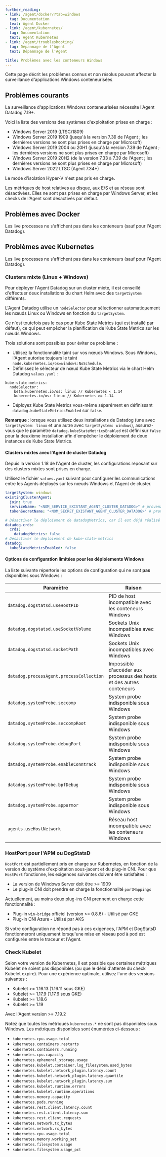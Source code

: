 ```yaml
---
further_reading:
- link: /agent/docker/?tab=windows
  tag: Documentation
  text: Agent Docker
- link: /agent/kubernetes/
  tag: Documentation
  text: Agent Kubernetes
- link: /agent/troubleshooting/
  tag: Dépannage de l'Agent
  text: Dépannage de l'Agent

title: Problèmes avec les conteneurs Windows
---
```


Cette page décrit les problèmes connus et non résolus pouvant affecter la surveillance d'applications Windows conteneurisées.

## Problèmes courants

La surveillance d'applications Windows conteneurisées nécessite l'Agent Datadog 7.19+.

Voici la liste des versions des systèmes d'exploitation prises en charge :
- Windows Server 2019 (LTSC/1809)
- Windows Server 2019 1909 (jusqu'à la version 7.39 de l'Agent ; les dernières versions ne sont plus prises en charge par Microsoft)
- Windows Server 2019 2004 ou 20H1 (jusqu'à la version 7.39 de l'Agent ; les dernières versions ne sont plus prises en charge par Microsoft)
- Windows Server 2019 20H2 (de la version 7.33 à 7.39 de l'Agent ; les dernières versions ne sont plus prises en charge par Microsoft)
- Windows Server 2022 LTSC (Agent 7.34+)

Le mode d'isolation Hyper-V n'est pas pris en charge.

Les métriques de host relatives au disque, aux E/S et au réseau sont désactivées. Elles ne sont pas prises en charge par Windows Server, et les checks de l'Agent sont désactivés par défaut.

## Problèmes avec Docker

Les live processes ne s'affichent pas dans les conteneurs (sauf pour l'Agent Datadog).

## Problèmes avec Kubernetes

Les live processes ne s'affichent pas dans les conteneurs (sauf pour l'Agent Datadog).

### Clusters mixte (Linux + Windows)

Pour déployer l'Agent Datadog sur un cluster mixte, il est conseillé d'effectuer deux installations du chart Helm avec des `targetSystem` différents.

L'Agent Datadog utilise un `nodeSelector` pour sélectionner automatiquement les nœuds Linux ou Windows en fonction du `targetSystem`.

Ce n'est toutefois pas le cas pour Kube State Metrics (qui est installé par défaut), ce qui peut empêcher la planification de Kube State Metrics sur les nœuds Windows.

Trois solutions sont possibles pour éviter ce problème :

* Utilisez la fonctionnalité taint sur vos nœuds Windows. Sous Windows, l'Agent autorise toujours le taint `node.kubernetes.io/os=windows:NoSchedule`.
* Définissez le sélecteur de nœud Kube State Metrics via le chart Helm Datadog `values.yaml` :

```
kube-state-metrics:
  nodeSelector:
    beta.kubernetes.io/os: linux // Kubernetes < 1.14
    kubernetes.io/os: linux // Kubernetes >= 1.14
```

* Déployez Kube State Metrics vous-même séparément en définissant `datadog.kubeStateMetricsEnabled` sur `false`.

**Remarque** : lorsque vous utilisez deux installations de Datadog (une avec `targetSystem: linux` et une autre avec `targetSystem: windows`), assurez-vous que le paramètre `datadog.kubeStateMetricsEnabled` est défini sur `false` pour la deuxième installation afin d'empêcher le déploiement de deux instances de Kube State Metrics.

#### Clusters mixtes avec l'Agent de cluster Datadog

Depuis la version 1.18 de l'Agent de cluster, les configurations reposant sur des clusters mixtes sont prises en charge.

Utilisez le fichier `values.yaml` suivant pour configurer les communications entre les Agents déployés sur les nœuds Windows et l'Agent de cluster.

```yaml
targetSystem: windows
existingClusterAgent:
  join: true
  serviceName: "<NOM_SERVICE_EXISTANT_AGENT_CLUSTER_DATADOG>" # provenant du premier chart Helm Datadog
  tokenSecretName: "<NOM_SECRET_EXISTANT_AGENT_CLUSTER_DATADOG>" # provenant du premier chart Helm Datadog

# Désactiver le déploiement de datadogMetrics, car il est déjà réalisé par le premier chart
datadog-crds:
  crds:
    datadogMetrics: false
# Désactiver le déploiement de kube-state-metrics
datadog:
  kubeStateMetricsEnabled: false
```

#### Options de configuration limitées pour les déploiements Windows

La liste suivante répertorie les options de configuration qui ne sont **pas** disponibles sous Windows :

| Paramètre                      | Raison |
| --- | ----------- |
| `datadog.dogstatsd.useHostPID` |  PID de host incompatible avec les conteneurs Windows |
| `datadog.dogstatsd.useSocketVolume` | Sockets Unix incompatibles avec Windows |
| `datadog.dogstatsd.socketPath` |  Sockets Unix incompatibles avec Windows |
| `datadog.processAgent.processCollection` |  Impossible d'accéder aux processus des hosts et des autres conteneurs |
| `datadog.systemProbe.seccomp` | System probe indisponible sous Windows |
| `datadog.systemProbe.seccompRoot` | System probe indisponible sous Windows |
| `datadog.systemProbe.debugPort` | System probe indisponible sous Windows |
| `datadog.systemProbe.enableConntrack` | System probe indisponible sous Windows |
| `datadog.systemProbe.bpfDebug` |  System probe indisponible sous Windows |
| `datadog.systemProbe.apparmor` |  System probe indisponible sous Windows |
| `agents.useHostNetwork` | Réseau host incompatible avec les conteneurs Windows |

### HostPort pour l'APM ou DogStatsD

`HostPort` est partiellement pris en charge sur Kubernetes, en fonction de la version du système d'exploitation sous-jacent et du plug-in CNI.
Pour que `HostPort` fonctionne, les exigences suivantes doivent être satisfaites :

* La version de Windows Server doit être >= 1909
* Le plug-in CNI doit prendre en charge la fonctionnalité `portMappings`

Actuellement, au moins deux plug-ins CNI prennent en charge cette fonctionnalité :

* Plug-in `win-bridge` officiel (version >= 0.8.6) - Utilisé par GKE
* Plug-in CNI Azure - Utilisé par AKS

Si votre configuration ne répond pas à ces exigences, l'APM et DogStatsD fonctionneront uniquement lorsqu'une mise en réseau pod à pod est configurée entre le traceur et l'Agent.

### Check Kubelet

Selon votre version de Kubernetes, il est possible que certaines métriques Kubelet ne soient pas disponibles (ou que le délai d'attente du check Kubelet expire).
Pour une expérience optimale, utilisez l'une des versions suivantes :

* Kubelet >= 1.16.13 (1.16.11 sous GKE)
* Kubelet >= 1.17.9 (1.17.6 sous GKE)
* Kubelet >= 1.18.6
* Kubelet >= 1.19

Avec l'Agent version >= 7.19.2

Notez que toutes les métriques `kubernetes.*` ne sont pas disponibles sous Windows. Les métriques disponibles sont énumérées ci-dessous :

* `kubernetes.cpu.usage.total`
* `kubernetes.containers.restarts`
* `kubernetes.containers.running`
* `kubernetes.cpu.capacity`
* `kubernetes.ephemeral_storage.usage`
* `kubernetes.kubelet.container.log_filesystem.used_bytes`
* `kubernetes.kubelet.network_plugin.latency.count`
* `kubernetes.kubelet.network_plugin.latency.quantile`
* `kubernetes.kubelet.network_plugin.latency.sum`
* `kubernetes.kubelet.runtime.errors`
* `kubernetes.kubelet.runtime.operations`
* `kubernetes.memory.capacity`
* `kubernetes.pods.running`
* `kubernetes.rest.client.latency.count`
* `kubernetes.rest.client.latency.sum`
* `kubernetes.rest.client.requests`
* `kubernetes.network.tx_bytes`
* `kubernetes.network.rx_bytes`
* `kubernetes.cpu.usage.total`
* `kubernetes.memory.working_set`
* `kubernetes.filesystem.usage`
* `kubernetes.filesystem.usage_pct`

